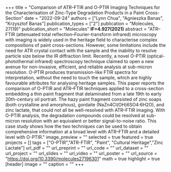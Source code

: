 +++
title = "Comparison of ATR–FTIR and O-PTIR Imaging Techniques for the Characterisation of Zinc-Type Degradation Products in a Paint Cross-Section"
date = "2022-09-24"
authors = ["Lynn Chua", "Agnieszka Banas", "Krzysztof Banas"]
publication_types = ["2"]
publication = "Molecules, 27(19)"
publication_short = "Molecules" **IF=4.927(2021)**
abstract = "ATR–FTIR (attenuated total reflection–Fourier-transform infrared) microscopy with imaging is widely used in the heritage field to characterise complex compositions of paint cross-sections. However, some limitations include the need for ATR crystal contact with the sample and the inability to resolve particle size below the IR diffraction limit. Recently, a novel O-PTIR (optical-photothermal infrared) spectroscopy technique claimed to open a new avenue for non-invasive, efficient, and reliable analysis at sub-micron resolution. O-PTIR produces transmission-like FTIR spectra for interpretation, without the need to touch the sample, which are highly favourable attributes for analysing heritage samples. This paper reports the comparison of O-PTIR and ATR–FTIR techniques applied to a cross-section embedding a thin paint fragment that delaminated from a late 19th to early 20th-century oil portrait. The hazy paint fragment consisted of zinc soaps (both crystalline and amorphous), gordaite (NaZn4Cl(OH)6SO4·6H2O), and zinc lactate, that could not all be well-resolved with ATR–FTIR imaging. With O-PTIR analysis, the degradation compounds could be resolved at sub-micron resolution with an equivalent or better signal-to-noise ratio. This case study shows how the two techniques can be used to obtain comprehensive information at a broad level with ATR–FTIR and a detailed level with O-PTIR."
image_preview = ""
selected = true
featured = true
projects = []
tags = ["O-PTIR","ATR-FTIR", "Paint", "Cultural Heritage","Zinc Lactate"]
url_pdf = ""
url_preprint = ""
url_code = ""
url_dataset = ""
url_project = ""
url_slides = ""
url_video = ""
url_poster = ""
url_source = "https://doi.org/10.3390/molecules27196301"
math = true
highlight = true
[header]
image = ""
caption = ""
+++
